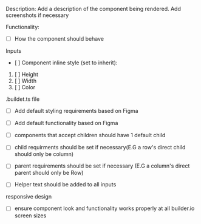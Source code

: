 Description:
  Add a description of the component being rendered. Add screenshots if necessary

Functionality:
  - [ ] How the component should behave


Inputs
 - [ ]
Component inline style (set to inherit):

1. [ ] Height
1. [ ] Width
1. [ ] Color

.buildet.ts file

  - [ ] Add default styling requirements based on Figma
  - [ ] Add default functionality based on Figma
  - [ ] components that accept children should have 1 default child
  - [ ] child requirments should be set if necessary(E.G a row's direct child should only be column)
  - [ ] parent requirements should be set if necessary (E.G a column's direct parent should only be Row)
  - [ ] Helper text should be added to all inputs


responsive design
  - [ ] ensure component look and functionality works properly at all builder.io screen sizes
